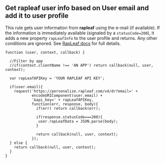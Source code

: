 ## Get rapleaf user info based on User email and add it to user profile

This rule gets user information from __rapleaf__ using the e-mail (if available). If the information is immediately available (signaled by a `statusCode=200`), it adds a new property `rapLeafInfo` to the user profile and returns. Any other conditions are ignored. See [RapLeaf docs](http://www.rapleaf.com/developers/personalization-api/) for full details.

```
function (user, context, callback) {
  
  //Filter by app
  //if(context.clientName !== 'AN APP') return callback(null, user, context);
  
  var rapLeafAPIKey = 'YOUR RAPLEAF API KEY';
  
  if(user.email){
    request('https://personalize.rapleaf.com/v4/dr?email=' + 
            encodeURIComponent(user.email) + 
            '&api_key=' + rapLeafAPIKey, 
            function(err, response, body){  
              if(err) return callback(err);
              
              if(response.statusCode===200){
               user.rapLeafData = JSON.parse(body);
              }
              
              return callback(null, user, context);
            });
  } else {
    return callback(null, user, context);
  }
}
```
